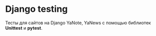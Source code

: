 # Django testing  

Тесты для сайтов на Django YaNote, YaNews c помощью библиотек **Unittest** и **pytest**.
